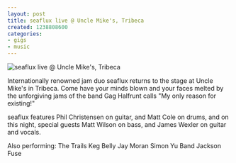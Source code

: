 ```yaml
---
layout: post
title: seaflux live @ Uncle Mike's, Tribeca
created: 1238808600
categories: 
- gigs
- music
---
```

![seaflux live @ Uncle Mike's, Tribeca](http://files.bubblehouse.org.s3.amazonaws.com/flyers/2009-04-03_flyer.jpg)

Internationally renowned jam duo seaflux returns to the stage at Uncle Mike's in Tribeca. Come have your minds blown and your faces melted by the unforgiving jams of the band Gag Halfrunt calls "My only reason for existing!"

seaflux features Phil Christensen on guitar, and Matt Cole on drums, and on this night, special guests Matt Wilson on bass, and James Wexler on guitar and vocals.

Also performing:
The Trails
Keg Belly
Jay Moran
Simon Yu Band
Jackson Fuse
